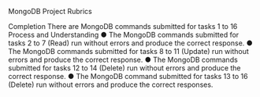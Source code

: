 MongoDB Project Rubrics

Completion
There are MongoDB commands submitted for tasks 1 to 16
Process and Understanding
● The MongoDB commands submitted for tasks 2 to 7 (Read) run without
errors and produce the correct response.
● The MongoDB commands submitted for tasks 8 to 11 (Update) run without
errors and produce the correct response.
● The MongoDB commands submitted for tasks 12 to 14 (Delete) run without
errors and produce the correct response.
● The MongoDB command submitted for tasks 13 to 16 (Delete) run without
errors and produce the correct responses.

